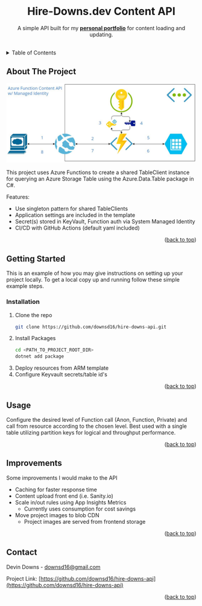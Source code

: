 <a name="readme-top"></a>

<br />
<div align="center">
  <h1 align="center">Hire-Downs.dev Content API</h1>

  <p align="center">
    A simple API built for my <a href="https://hire-downs.dev"><strong>personal portfolio</strong></a> for content loading and updating.
    <br />
    <br />
  </p>
</div>



<!-- TABLE OF CONTENTS -->
<details>
  <summary>Table of Contents</summary>
  <ol>
    <li><a href="#about-the-project">About The Project</a></li>
    <li><a href="#getting-started">Getting Started</a></li>
    <li><a href="#usage">Usage</a></li>
    <li><a href="#improvements">Improvements</a></li>
    <li><a href="#contact">Contact</a></li>
  </ol>
</details>



<!-- ABOUT THE PROJECT -->

## About The Project

![proejct diagram](https://github.com/downsd16/hire-downs-api/blob/main/assets/diagram.JPG?raw=true)

This project uses Azure Functions to create a shared TableClient instance for querying an Azure Storage Table using the Azure.Data.Table package in C#.

Features:
<ul>
  <li>Use singleton pattern for shared TableClients</li>
  <li>Application settings are included in the template</li>
  <li>Secret(s) stored in KeyVault, Function auth via System Managed Identity</li>
  <li>CI/CD with GitHub Actions (default yaml included)</li>
</ul>

<p align="right">(<a href="#readme-top">back to top</a>)</p>



<!-- GETTING STARTED -->
## Getting Started

This is an example of how you may give instructions on setting up your project locally.
To get a local copy up and running follow these simple example steps.


### Installation

1. Clone the repo
   ```sh
   git clone https://github.com/downsd16/hire-downs-api.git
   ```
3. Install Packages
   ```sh
   cd <PATH_TO_PROJECT_ROOT_DIR>
   dotnet add package
   ```
4. Deploy resources from ARM template
5. Configure Keyvault secrets/table id's

<p align="right">(<a href="#readme-top">back to top</a>)</p>



<!-- USAGE EXAMPLES -->
## Usage

Configure the desired level of Function call (Anon, Function, Private) and call from resource according to the chosen level. 
Best used with a single table utilizing partition keys for logical and throughput performance.

<p align="right">(<a href="#readme-top">back to top</a>)</p>



<!-- IMPROVEMENTS -->
## Improvements

Some improvements I would make to the API

- Caching for faster response time
- Content upload front end (i.e. Sanity.io)
- Scale in/out rules using App Insights Metrics
    - Currently uses consumption for cost savings
- Move project images to blob CDN
    - Project images are served from frontend storage

<p align="right">(<a href="#readme-top">back to top</a>)</p>



<!-- CONTACT -->
## Contact

Devin Downs - downsd16@gmail.com

Project Link: [https://github.com/downsd16/hire-downs-api](https://github.com/downsd16/hire-downs-api)

<p align="right">(<a href="#readme-top">back to top</a>)</p>



<!-- MARKDOWN LINKS & IMAGES -->

[contributors-shield]: https://img.shields.io/github/contributors/downsd16/hire-downs-api.svg?style=for-the-badge
[contributors-url]: https://github.com/downsd16/hire-downs-api/graphs/contributors
[forks-shield]: https://img.shields.io/github/forks/downsd16/hire-downs-api.svg?style=for-the-badge
[forks-url]: https://github.com/downsd16/hire-downs-api/network/members
[license-shield]: https://img.shields.io/github/license/downsd16/hire-downs-api.svg?style=for-the-badge
[license-url]: https://github.com/downsd16/hire-downs-api/blob/master/LICENSE.txt
[linkedin-shield]: https://img.shields.io/badge/-LinkedIn-black.svg?style=for-the-badge&logo=linkedin&colorB=555
[linkedin-url]: https://linkedin.com/in/linkedin_username
